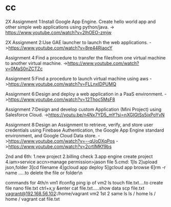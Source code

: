 # cc

2X Assignment 1:Install Google App Engine. Create hello world app and other simple web applications using python/java. 
-> https://www.youtube.com/watch?v=2lhOEO-zmjw

2X Assignment 2:Use GAE launcher to launch the web applications. 
->https://www.youtube.com/watch?v=8re44RiaocY

Assignment 4:Find a procedure to transfer the filesfrom one virtual machine to another virtual machine. 
->https://www.youtube.com/watch?v=0MaS0nZCTZc

Assignment 5:Find a procedure to launch virtual machine using aws
->https://www.youtube.com/watch?v=FLLnxIDPUMQ

Assignment 6:Design and deploy a web application in a PaaS environment. 
->https://www.youtube.com/watch?v=12Thoc5MsF8

Assignment 7:Design and develop custom Application (Mini Project) using Salesforce Cloud. 
->https://youtu.be/n4Nx7YD5_mY?si=nXGIGtSs5jxPoYvN

Assignment 8:Design an Assignment to retrieve, verify, and store user credentials using Firebase Authentication, the Google App Engine standard environment, and Google Cloud Data store. 
->https://www.youtube.com/watch?v=--qUoDXqPos
->https://www.youtube.com/watch?v=2crtIMKf9bs

2nd and 6th:
1.new project
2.billing check
3.app engine create project
4.iam>service accn>manage permission>jason file
5.cmd:
1]ls
2]upload json,folder
3]cd filename
4]gcloud app deploy
5]gcloud app browse
6]rm -r name .....to delete the file or folder\n

commands for 4th/n
vm1
ifconfig
ping ip of vm2
ls
touch file.txt....to create file
nano file.txt
ctrl+x,y &enter
cat file.txt.....show data
scp file.txt vagrant@192.168.56.102:/home/vagrant
vm2
1st 2 same
ls
ls / home
ls / home / vagrant
cat file.txt

